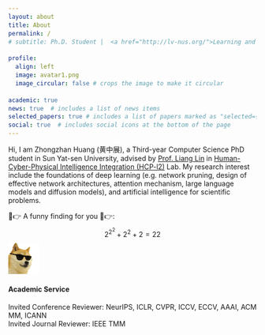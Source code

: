 ```yaml
---
layout: about
title: About
permalink: /
# subtitle: Ph.D. Student |  <a href="http://lv-nus.org/">Learning and Vision Lab</a>  |  <a href="https://nus.edu.sg/"> National University of Singapore</a>.

profile:
  align: left
  image: avatar1.png
  image_circular: false # crops the image to make it circular

academic: true
news: true  # includes a list of news items
selected_papers: true # includes a list of papers marked as "selected={true}"
social: true  # includes social icons at the bottom of the page
---
```

<!-- https://fangggf.github.io/ -->

<!-- <div style="text-align: justify;">
<p> Hello there! My name is Shanshan Zhong, and I am a student from the School of Computer Science and Engineering at Sun Yat-sem University, advised by Professor Wushao Wen and Professor Liang Lin. <br> My research interests primarily revolve around the application and structure design of generative models (including large language models and diffusion models), attention mechanism, and multimodal technology (including multimodal recommendation and multimodal information fusion). 
</p>
</div> -->
Hi, I am Zhongzhan Huang (黄中展), a Third-year Computer Science PhD student in Sun Yat-sen University, advised by
<a href="http://www.linliang.net/" target="_blank">Prof. Liang Lin</a>
in 
<a href="https://www.sysuhcp.com" target="_blank">Human-Cyber-Physical Intelligence Integration (HCP-l2)</a>
Lab.
My research interest include the foundations of deep learning (e.g. network pruning, design of effective network architectures, attention mechanism, large language models and diffusion models), and artificial intelligence for scientific problems. 
<br>

<!-- $$🚀 = \int_{🌔}^🌒 💪 d⌛$$ -->
🤣👉 A funny finding for you 🤣👉:    $$2^{2^2} + 2^2 + 2 = 22$$ <img src="cool-doge.gif">

<!-- Recently, I try to think about how to apply artificial intelligence technology to science problems (e.g. physics, society, medical, mathematics and so on), and make meaningful AI work for human society. -->
<!-- <br> -->

<!-- The life can be what you want it to be. Right? &#128170; -->

<!-- href="{{ site.resume_path | prepend: 'https://ghliu.github.io/assets/pdf/' }} -->
<!-- TODO update resume -->
<!-- See my full resume here. -->

  <h4>Academic Service</h4>
  Invited Conference Reviewer: NeurIPS, ICLR, CVPR, ICCV, ECCV, AAAI, ACM MM, ICANN<br/>
  Invited Journal Reviewer: IEEE TMM